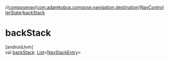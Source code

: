 //[composenav](../../../index.md)/[com.adamkobus.compose.navigation.destination](../index.md)/[NavControllerState](index.md)/[backStack](back-stack.md)

# backStack

[androidJvm]\
val [backStack](back-stack.md): [List](https://kotlinlang.org/api/latest/jvm/stdlib/kotlin.collections/-list/index.html)&lt;[NavStackEntry](../-nav-stack-entry/index.md)&gt;
